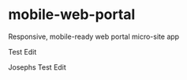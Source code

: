 mobile-web-portal
=================

Responsive, mobile-ready web portal micro-site app

Test Edit

Josephs Test Edit